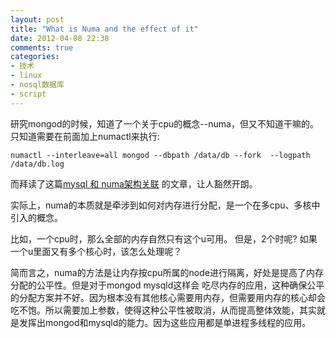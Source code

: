```yaml
---
layout: post
title: "What is Numa and the effect of it"
date: 2012-04-08 22:38
comments: true
categories: 
- 技术
- linux
- nosql数据库
- script
---
```



研究mongod的时候，知道了一个关于cpu的概念--numa，但又不知道干嘛的。只知道需要在前面加上numactl来执行:

`numactl --interleave=all mongod --dbpath /data/db --fork  --logpath /data/db.log`

而拜读了这篇[mysql 和 numa架构关联](http://blog.jcole.us/2010/09/28/mysql-swap-insanity-and-the-numa-architecture/)
的文章，让人豁然开朗。

实际上，numa的本质就是牵涉到如何对内存进行分配，是一个在多cpu、多核中引入的概念。

比如，一个cpu时，那么全部的内存自然只有这个u可用。 但是，2个时呢? 如果一个u里面又有多个核心时，该怎么处理呢？

简而言之，numa的方法是让内存按cpu所属的node进行隔离，好处是提高了内存分配的公平性。但是对于mongod mysqld这样会
吃尽内存的应用，这种确保公平的分配方案并不好。因为根本没有其他核心需要用内存，但需要用内存的核心却会吃不饱。所以需要加上参数，使得这种公平性被取消，从而提高整体效能，其实就是发挥出mongod和mysqld的能力。因为这些应用都是单进程多线程的应用。


